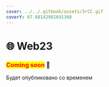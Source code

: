 ```yaml
---
cover: ../../.gitbook/assets/3rCC.gif
coverY: 87.88142981691368
---
```


# 🌐 Web23

### <mark style="color:red;">**Coming soon**</mark> 👻

Будет опубликовано со временем
